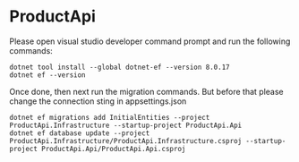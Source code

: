 # ProductApi

Please open visual studio developer command prompt and run the following commands:

```
dotnet tool install --global dotnet-ef --version 8.0.17
dotnet ef --version
```

Once done, then next run the migration commands. But before that please change the connection sting in appsettings.json

```
dotnet ef migrations add InitialEntities --project ProductApi.Infrastructure --startup-project ProductApi.Api
dotnet ef database update --project ProductApi.Infrastructure/ProductApi.Infrastructure.csproj --startup-project ProductApi.Api/ProductApi.Api.csproj
```